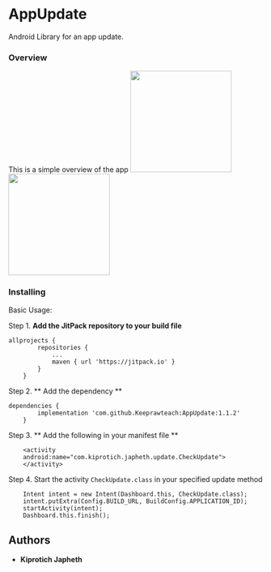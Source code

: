 # AppUpdate

Android Library for an app update.

### Overview
This is a simple overview of the app
<img src="https://github.com/Keeprawteach/Profile-Image/blob/master/app/screenshots/device-2020-01-04-114349.png" width="200">  <img src="https://github.com/Keeprawteach/Profile-Image/blob/master/app/screenshots/device-2020-01-04-114349.png" width="200">
 
### Installing

Basic Usage:

Step 1. **Add the JitPack repository to your build file**

```
allprojects {
		repositories {
			...
			maven { url 'https://jitpack.io' }
		}
	}
```

Step 2. ** Add the dependency **

```
dependencies {
	    implementation 'com.github.Keeprawteach:AppUpdate:1.1.2'
	}
```

Step 3. ** Add the following in your manifest file **
 
```
    <activity 
    android:name="com.kiprotich.japheth.update.CheckUpdate">
    </activity>
```

Step 4. Start the activity `CheckUpdate.class` in your specified update method

```
    Intent intent = new Intent(Dashboard.this, CheckUpdate.class);
    intent.putExtra(Config.BUILD_URL, BuildConfig.APPLICATION_ID);
    startActivity(intent);
    Dashboard.this.finish();
```
 
 

## Authors

* **Kiprotich Japheth**
 

